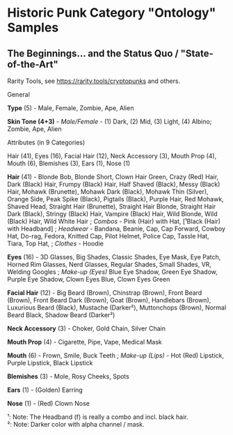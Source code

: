 # Historic Punk Category "Ontology" Samples



## The Beginnings...  and the Status Quo / "State-of-the-Art"

Rarity Tools, see <https://rarity.tools/cryptopunks>
and others.

General 

**Type** (5) -  Male, Female, Zombie, Ape, Alien

**Skin Tone (4+3)** -  _Male/Female_ - (1) Dark, (2) Mid, (3) Light, (4) Albino; Zombie, Ape, Alien


Attributes (in 9 Categories)

Hair (41), Eyes (16), Facial Hair (12), Neck Accessory (3), Mouth Prop (4), Mouth (6), Blemishes (3), Ears (1), Nose (1)

**Hair** (41) -
Blonde Bob, Blonde Short,  Clown Hair Green,
Crazy (Red) Hair,  Dark (Black) Hair,  Frumpy (Black) Hair,
Half Shaved (Black), Messy (Black) Hair,
Mohawk (Brunette), Mohawk Dark (Black),
Mohawk Thin (Silver), Orange Side,
Peak Spike (Black), Pigtails (Black), Purple Hair, Red Mohawk, Shaved Head,
Straight Hair (Brunette), Straight Hair Blonde, Straight Hair Dark (Black),
Stringy (Black) Hair, Vampire (Black) Hair, Wild Blonde, Wild (Black) Hair, Wild White Hair
; _Combos_ -  Pink (Hair) with Hat,  [¹Black (Hair) with Headband]
; _Headwear_ -
Bandana, Beanie, Cap, Cap Forward,
Cowboy Hat, Do-rag, Fedora, Knitted Cap,
Pilot Helmet, Police Cap, Tassle Hat, Tiara,
Top Hat,
; _Clothes_ - Hoodie


**Eyes** (16) - 3D Glasses, Big Shades, Classic Shades, Eye Mask,
Eye Patch, Horned Rim Glasses, Nerd Glasses, Regular Shades,
Small Shades, VR, Welding Googles
; _Make-up (Eyes)_  Blue Eye Shadow, Green Eye Shadow, Purple Eye Shadow,
Clown Eyes Blue, Clown Eyes Green


**Facial Hair** (12) - Big Beard (Brown), Chinstrap (Brown),
Front Beard (Brown), Front Beard Dark (Brown), Goat (Brown),
Handlebars (Brown),
Luxurious Beard (Black), Mustache (Darker²),
Muttonchops (Brown),
Normal Beard Black, Shadow Beard (Darker²)

**Neck Accessory** (3) -  Choker, Gold Chain, Silver Chain

**Mouth Prop** (4) - Cigarette,  Pipe, Vape, Medical Mask

**Mouth** (6) - Frown, Smile, Buck Teeth
; _Make-up (Lips)_ - Hot (Red) Lipstick, Purple Lipstick, Black Lipstick

**Blemishes** (3) - Mole, Rosy Cheeks, Spots

**Ears** (1) - (Golden) Earring

**Nose** (1) - (Red) Clown Nose


¹:  Note: The Headband (f) is really a combo and incl. black hair.  <br>
²:  Note: Darker color with alpha channel / mask.


